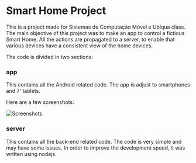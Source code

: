 Smart Home Project
============

This is a project made for Sistemas de Computação Móvel e Ubíqua class.
The main objective of this project was to make an app to control a fictious Smart Home.
All the actions are propagated to a server, to enable that various devices have a consistent view of the home devices.

The code is divided in two sections:

### app
This contains all the Android related code.
The app is adjust to smartphones and 7' tablets.

Here are a few screenshots:

![Screenshots](https://drive.google.com/uc?id=0B1tnx50O2XkNcC1uNEltRUFKTTg)

### server
This contains all the back-end related code.
The code is very simple and may have some issues. In order to improve the development speed, it was written using nodejs.
